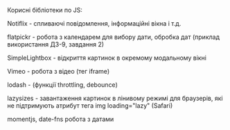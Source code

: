 Корисні бібліотеки по JS:

Notiflix - спливаючі повідомлення, інформаційні вікна і т.д.

flatpickr - робота з календарем для вибору дати, обробка дат (приклад використання ДЗ-9, завдання 2)

SimpleLightbox - відкриття картинок в окремому модальному вікні

Vimeo - робота з відео (тег iframe)

lodash - (функції throttling, debounce)

lazysizes - завантаження картинок в лінивому режимі для браузерів, які не підтримують атрибут тега img loading="lazy" (Safari)

momentjs, date-fns робота з датами
